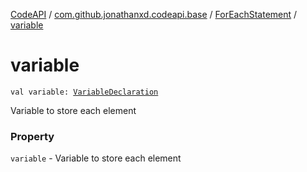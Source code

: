 [CodeAPI](../../index.md) / [com.github.jonathanxd.codeapi.base](../index.md) / [ForEachStatement](index.md) / [variable](.)

# variable

`val variable: `[`VariableDeclaration`](../-variable-declaration/index.md)

Variable to store each element

### Property

`variable` - Variable to store each element